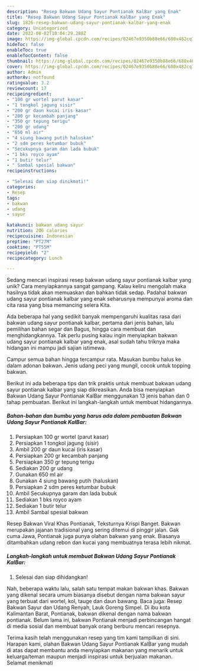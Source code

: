 ```yaml
---
description: "Resep Bakwan Udang Sayur Pontianak KalBar yang Enak"
title: "Resep Bakwan Udang Sayur Pontianak KalBar yang Enak"
slug: 1826-resep-bakwan-udang-sayur-pontianak-kalbar-yang-enak
category: Uncategorized
date: 2022-08-02T10:04:29.288Z
image: https://img-global.cpcdn.com/recipes/02467e9350b88e66/680x482cq70/bakwan-udang-sayur-pontianak-kalbar-foto-resep-utama.jpg
hideToc: false
enableToc: true
enableTocContent: false
thumbnail: https://img-global.cpcdn.com/recipes/02467e9350b88e66/680x482cq70/bakwan-udang-sayur-pontianak-kalbar-foto-resep-utama.jpg
cover: https://img-global.cpcdn.com/recipes/02467e9350b88e66/680x482cq70/bakwan-udang-sayur-pontianak-kalbar-foto-resep-utama.jpg
author: Admin
authorAv: notfound
ratingvalue: 3.2
reviewcount: 17
recipeingredient:
- "100 gr wortel parut kasar"
- "1 tongkol jagung sisir"
- "200 gr daun kucai iris kasar"
- "200 gr kecambah panjang"
- "350 gr tepung terigu"
- "200 gr udang"
- "650 ml air"
- "4 siung bawang putih haluskan"
- "2 sdm peres ketumbar bubuk"
- "Secukupnya garam dan lada bubuk"
- "1 bks royco ayam"
- "1 butir telur"
- " Sambal spesial bakwan"
recipeinstructions:

- "Selesai dan siap dinikmati!"
categories:
- Resep
tags:
- bakwan
- udang
- sayur

katakunci: bakwan udang sayur 
nutrition: 206 calories
recipecuisine: Indonesian
preptime: "PT27M"
cooktime: "PT55M"
recipeyield: "2"
recipecategory: Lunch

---
```





Sedang mencari inspirasi resep bakwan udang sayur pontianak kalbar yang unik? Cara menyiapkannya sangat gampang. Kalau keliru mengolah maka hasilnya tidak akan memuaskan dan bahkan tidak sedap. Padahal bakwan udang sayur pontianak kalbar yang enak seharusnya mempunyai aroma dan cita rasa yang bisa memancing selera Kita.





Ada beberapa hal yang sedikit banyak mempengaruhi kualitas rasa dari bakwan udang sayur pontianak kalbar, pertama dari jenis bahan, lalu pemilihan bahan segar dan Bagus, hingga cara membuat dan menghidangkannya. Tak perlu pusing kalau ingin menyiapkan bakwan udang sayur pontianak kalbar yang enak,      asal sudah tahu triknya maka hidangan ini mampu jadi sajian istimewa.














Campur semua bahan hingga tercampur rata. Masukan bumbu halus ke dalam adonan bakwan. Jenis udang peci yang mungil, cocok untuk topping bakwan.






Berikut ini ada beberapa tips dan trik praktis untuk membuat bakwan udang sayur pontianak kalbar yang siap dikreasikan. Anda bisa menyiapkan Bakwan Udang Sayur Pontianak KalBar menggunakan 13 jenis bahan dan 0 tahap pembuatan. Berikut ini langkah-langkah untuk membuat hidangannya.

<!--inarticleads1-->

##### Bahan-bahan dan bumbu yang harus ada dalam pembuatan Bakwan Udang Sayur Pontianak KalBar:

1. Persiapkan 100 gr wortel (parut kasar)
1. Persiapkan 1 tongkol jagung (sisir)
1. Ambil 200 gr daun kucai (iris kasar)
1. Persiapkan 200 gr kecambah panjang
1. Persiapkan 350 gr tepung terigu
1. Sediakan 200 gr udang
1. Gunakan 650 ml air
1. Gunakan 4 siung bawang putih (haluskan)
1. Persiapkan 2 sdm peres ketumbar bubuk
1. Ambil Secukupnya garam dan lada bubuk
1. Sediakan 1 bks royco ayam
1. Sediakan 1 butir telur
1. Ambil  Sambal spesial bakwan


Resep Bakwan Viral Khas Pontianak, Teksturnya Krispi Banget. Bakwan merupakan jajanan tradisional yang sering ditemui di pinggir jalan. Gak cuma Jawa, Pontianak juga punya olahan bakwan yang enak. Biasanya ditambahkan udang rebon dan kucai yang membuatnya terasa lebih nikmat. 

<!--inarticleads2-->

##### Langkah-langkah untuk membuat Bakwan Udang Sayur Pontianak KalBar:


1. Selesai dan siap dihidangkan!

Nah, beberapa waktu lalu, salah satu tempat makan bakwan khas. Bakwan yang dikenal secara umum biasanya disebut dengan nama bakwan sayur yang terbuat dari wortel, kol, tauge dan daun bawang. Baca juga: Resep Bakwan Sayur dan Udang Renyah, Lauk Goreng Simpel. Di ibu kota Kalimantan Barat, Pontianak, bakwan dikenal dengan nama bakwan pontianak. Belum lama ini, bakwan Pontianak menjadi perbincangan hangat di media sosial dan membuat banyak orang berburu mencari resepnya. 

Terima kasih telah menggunakan resep yang tim kami tampilkan di sini. Harapan kami, olahan Bakwan Udang Sayur Pontianak KalBar yang mudah di atas dapat membantu anda menyiapkan makanan yang menarik untuk keluarga/teman maupun menjadi inspirasi untuk berjualan makanan. Selamat menikmati
